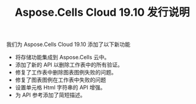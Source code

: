 ﻿---
title: Aspose.Cells Cloud 19.10 发行说明
second_title: Aspose.Cells Cloud Documen
type: docs
url: /zh/aspose-cells-cloud-19-10-release-notes/
description: Aspose.Cells Cloud 支持Excel 创建、转换、合并、拆分、保护、内部对象操作等
weight: 30
---
我们为 Aspose.Cells Cloud 19.10 添加了以下新功能

- 将存储功能集成到 Aspose.Cells 云中。
- 添加了新的 API 以删除工作表中的所有验证。
- 修复了工作表中删除图表图例失败的问题。
- 修复了图表图例在工作表中失败的问题
- 设置单元格 Html 字符串的 API 增强。
- 为 API 参考添加了简短描述。
